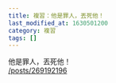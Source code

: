 ```yaml
---
title: 複習：他是罪人，丟死他！
last_modified_at: 1630501200
category: 複習
tags: []
---
```


<p>他是罪人，丟死他！<br>
<a href="/posts/269192196" target="_blank">/posts/269192196</a></p>

<p>&nbsp;</p>

